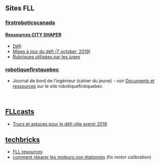 ## Sites FLL

### [firstroboticscanada](https://www.firstroboticscanada.org/fll/)
#### [Ressources CITY SHAPER](https://www.firstinspires.org/resource-library/fll/challenge-and-resources)
* [Défi](https://firstinspiresst01.blob.core.windows.net/fll/2020/city-shaper-challenge.pdf)
* [Mises à jour du défi (7 october, 2019)](https://firstinspiresst01.blob.core.windows.net/fll/2020/city-shaper-challenge-updates.pdf)
* [Rubriques utilisées par les juges](https://firstinspiresst01.blob.core.windows.net/fll/2020/first-lego-league-rubrics.pdf)

### [robotiquefirstquebec](https://robotiquefirstquebec.org/fll/)
* Journal de bord de l’ingénieur (cahier du jeune)  - voir [Documents et ressources](https://robotiquefirstquebec.org/fll/defi-documentation/) sur le site robotiquefirstquebec

<br>

## [FLLcasts](https://www.fllcasts.com/)
* [Trucs et astuces pour le défi ville avenir 2019](https://www.fllcasts.com/competitions/first-lego-league/2019-city-shaper-challenge/tips-and-tricks-fll-2019)

## [techbricks](https://techbrick.com)
* [FLL resources](https://techbrick.com/fll-resources/fll2019)
* [comment réparer les moteurs non étalonnés](https://techbrick.com/techbrick/Lego/TechBrick/TechTips/NXTCalibration/) (fix motor calibration)
